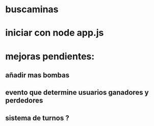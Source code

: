# buscaminas
# iniciar con node app.js
# mejoras pendientes:
## añadir mas bombas
## evento que determine usuarios ganadores y perdedores
## sistema de turnos ?

